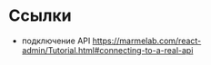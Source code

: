 # Ссылки

* подключение API https://marmelab.com/react-admin/Tutorial.html#connecting-to-a-real-api
